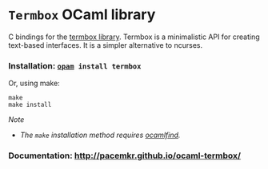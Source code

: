 `Termbox` OCaml library
======================

C bindings for the [termbox library](https://code.google.com/p/termbox/). Termbox is a minimalistic API for creating text-based interfaces. It is a simpler alternative to ncurses.

### Installation: <code>[opam](http://opam.ocaml.org/) install termbox</code>

Or, using make:

    make
    make install

_Note_
* _The `make` installation method requires [ocamlfind](http://projects.camlcity.org/projects/findlib.html)._

### Documentation: http://pacemkr.github.io/ocaml-termbox/
